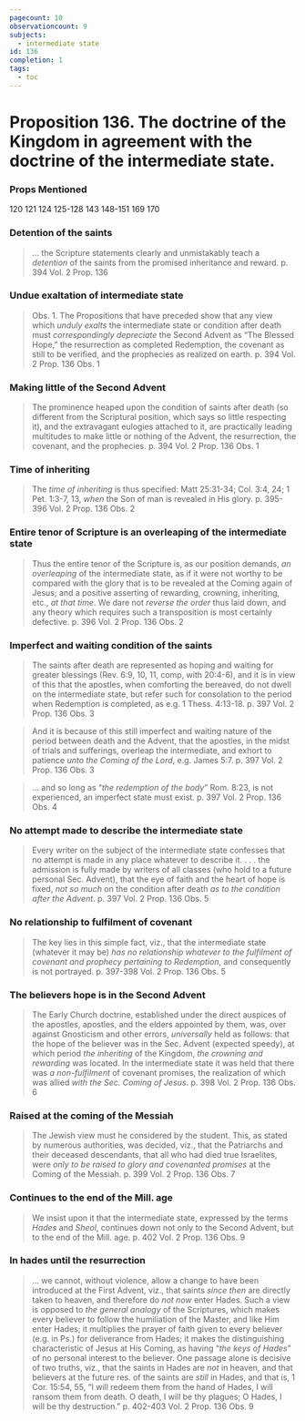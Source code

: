 ```yaml
---
pagecount: 10
observationcount: 9
subjects:
  - intermediate state
id: 136
completion: 1
tags:
  - toc
---
```

# Proposition 136. The doctrine of the Kingdom in agreement with the doctrine of the intermediate state.

### Props Mentioned
120 121 124 125-128 143 148-151 169 170 
### Detention of the saints
>... the Scripture statements clearly and unmistakably teach a *detention* of the saints from the promised inheritance and reward.
>p. 394 Vol. 2 Prop. 136
### Undue exaltation of intermediate state
>Obs. 1. The Propositions that have preceded show that any view which *unduly exalts* the intermediate state or condition after death must *correspondingly depreciate* the Second Advent as “The Blessed Hope,” the resurrection as completed Redemption, the covenant as still to be verified, and the prophecies as realized on earth.
>p. 394 Vol. 2 Prop. 136 Obs. 1
### Making little of the Second Advent
>The prominence heaped upon the condition of saints after death (so different from the Scriptural position, which says so little respecting it), and the extravagant eulogies attached to it, are practically leading multitudes to make little or nothing of the Advent, the resurrection, the covenant, and the prophecies.
>p. 394 Vol. 2 Prop. 136 Obs. 1
### Time of inheriting
>The *time of inheriting* is thus specified: Matt 25:31-34; Col. 3:4, 24; 1 Pet. 1:3-7, 13, *when* the Son of man is revealed in His glory.
>p. 395-396 Vol. 2 Prop. 136 Obs. 2
### Entire tenor of Scripture is an overleaping of the intermediate state
>Thus the entire tenor of the Scripture is, as our position demands, *an overleaping* of the intermediate state, as if it were not worthy to be compared with the glory that is to be revealed at the Coming again of Jesus; and a positive asserting of rewarding, crowning, inheriting, etc., *at that time*. We dare not *reverse the order* thus laid down, and any theory which requires such a transposition is most certainly defective.
>p. 396 Vol. 2 Prop. 136 Obs. 2
### Imperfect and waiting condition of the saints
>The saints after death are represented as hoping and waiting for greater blessings (Rev. 6:9, 10, 11, comp, with 20:4-6), and it is in view of this that the apostles, when comforting the bereaved, do not dwell on the intermediate state, but refer such for consolation to the period when Redemption is completed, as e.g. 1 Thess. 4:13-18.
>p. 397 Vol. 2 Prop. 136 Obs. 3

>And it is because of this still imperfect and waiting nature of the period between death and the Advent, that the apostles, in the midst of trials and sufferings, overleap the intermediate, and exhort to patience *unto the Coming of the Lord*, e.g. James 5:7.
>p. 397 Vol. 2 Prop. 136 Obs. 3

>... and so long as “*the redemption of the body*” Rom. 8:23, is not experienced, an imperfect state must exist.
>p. 397 Vol. 2 Prop. 136 Obs. 4
### No attempt made to describe the intermediate state
>Every writer on the subject of the intermediate state confesses that no attempt is made in any place whatever to describe it.
>. . .
>the admission is fully made by writers of all classes (who hold to a future personal Sec. Advent), that the eye of faith and the heart of hope is fixed, *not so much* on the condition after death *as to the condition after the Advent*.
>p. 397 Vol. 2 Prop. 136 Obs. 5
### No relationship to fulfilment of covenant
>The key lies in this simple fact, viz., that the intermediate state (whatever it may be) *has no relationship whatever to the fulfilment of covenant and prophecy pertaining to Redemption*, and consequently is not portrayed.
>p. 397-398 Vol. 2 Prop. 136 Obs. 5
### The believers hope is in the Second Advent
>The Early Church doctrine, established under the direct auspices of the apostles, apostles, and the elders appointed by them, was, over against Gnosticism and other errors, *universally* held as follows: that the hope of the believer was in the Sec. Advent (expected speedy), at which period *the inheriting* of the Kingdom, *the crowning and rewarding* was located. In the intermediate state it was held that there was *a non-fulfilment* of covenant promises, the realization of which was allied *with the Sec. Coming of Jesus*.
>p. 398 Vol. 2 Prop. 136 Obs. 6
### Raised at the coming of the Messiah
>The Jewish view must he considered by the student. This, as stated by numerous authorities, was decided, viz., that the Patriarchs and their deceased descendants, that all who had died true Israelites, were *only to be raised to glory and covenanted promises* at the Coming of the Messiah.
>p. 399 Vol. 2 Prop. 136 Obs. 7
### Continues to the end of the Mill. age
>We insist upon it that the intermediate state, expressed by the terms *Hades* and *Sheol*, continues down not only to the Second Advent, but to the end of the Mill. age.
>p. 402 Vol. 2 Prop. 136 Obs. 9
### In hades until the resurrection
>... we cannot, without violence, allow a change to have been introduced at the First Advent, viz., that saints *since then* are directly taken to heaven, and therefore do *not now* enter Hades. Such a view is opposed to *the general analogy* of the Scriptures, which makes every believer to follow the humiliation of the Master, and like Him enter Hades; it multiplies the prayer of faith given to every believer (e.g. in Ps.) for deliverance from Hades; it makes the distinguishing characteristic of Jesus at His Coming, as having “*the keys of Hades*” of no personal interest to the believer. One passage alone is decisive of two truths, viz., that the saints in Hades are *not* in heaven, and that believers at the future res. of the saints are *still* in Hades, and that is, 1 Cor. 15:54, 55, “I will redeem them from the hand of Hades, I will ransom them from death. O death, I will be thy plagues; O Hades, I will be thy destruction.”
>p. 402-403 Vol. 2 Prop. 136 Obs. 9






 


